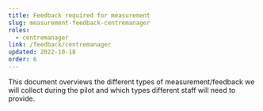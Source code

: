 ```yaml
---
title: Feedback required for measurement
slug: measurement-feedback-centremanager
roles:
  - centremanager
link: /feedback/centremanager
updated: 2022-10-18
order: 6
---
```

This document overviews the different types of measurement/feedback we will collect during the pilot and which types different staff will need to provide.​